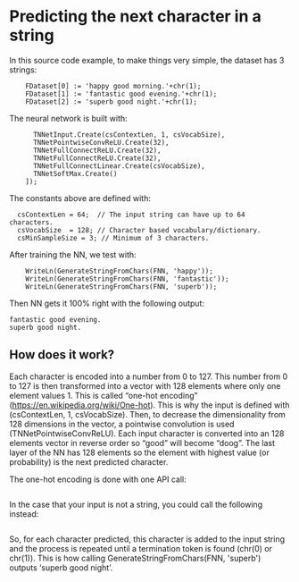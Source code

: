 # Predicting the next character in a string

In this source code example, to make things very simple, the dataset has 3 strings:
```
    FDataset[0] := 'happy good morning.'+chr(1);
    FDataset[1] := 'fantastic good evening.'+chr(1);
    FDataset[2] := 'superb good night.'+chr(1);
```

The neural network is built with:

```    FNN.AddLayer([
      TNNetInput.Create(csContextLen, 1, csVocabSize),
      TNNetPointwiseConvReLU.Create(32),
      TNNetFullConnectReLU.Create(32),
      TNNetFullConnectReLU.Create(32),
      TNNetFullConnectLinear.Create(csVocabSize),
      TNNetSoftMax.Create()
    ]);
```

The constants above are defined with:
```const
  csContextLen = 64;  // The input string can have up to 64 characters.
  csVocabSize  = 128; // Character based vocabulary/dictionary.
  csMinSampleSize = 3; // Minimum of 3 characters.
```

After training the NN, we test with:

```    WriteLn('Testing.');
    WriteLn(GenerateStringFromChars(FNN, 'happy'));
    WriteLn(GenerateStringFromChars(FNN, 'fantastic'));
    WriteLn(GenerateStringFromChars(FNN, 'superb'));
```

Then NN gets it 100% right with the following output:
```happy good morning.
fantastic good evening.
superb good night.
```

## How does it work?
Each character is encoded into a number from 0 to 127. This number from 0 to 127 is then transformed into a vector with 128 elements where only one element values 1. This is called “one-hot encoding” (https://en.wikipedia.org/wiki/One-hot). 
This is why the input is defined with (csContextLen, 1, csVocabSize). Then, to decrease the dimensionality from 128 dimensions in the vector, a pointwise convolution is used (TNNetPointwiseConvReLU). 
Each input character is converted into an 128 elements vector in reverse order so “good” will become “doog”. The last layer of the NN has 128 elements so the element with highest value (or probability) is the next predicted character.

The one-hot encoding is done with one API call:
```procedure TVolume.OneHotEncodingReversed(aTokens: string); overload;
```

In the case that your input is not a string, you could call the following instead:

```procedure TVolume.OneHotEncoding(aTokens: array of integer); overload;
```

So, for each character predicted, this character is added to the input string and the process is repeated until a termination token is found (chr(0) or chr(1)). This is how calling GenerateStringFromChars(FNN, 'superb') outputs ‘superb good night’.
